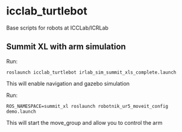 # icclab_turtlebot

Base scripts for robots at ICCLab/ICRLab

## Summit XL with arm simulation

Run:

	roslaunch icclab_turtlebot irlab_sim_summit_xls_complete.launch	
	
This will enable navigation and gazebo simulation

Run:

	ROS_NAMESPACE=summit_xl roslaunch robotnik_ur5_moveit_config demo.launch
	
This will start the move_group and allow you to control the arm
